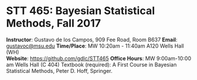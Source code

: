 # STT 465: Bayesian Statistical Methods, Fall 2017


**Instructor**: Gustavo de los Campos, 909 Fee Road, Room B637
**Email**: gustavoc@msu.edu
**Time/Place**: MW 10:20am - 11:40am A120 Wells Hall (WH)  
**Website**:  https://github.com/gdlc/STT465 
**Office Hours**: MW 9:00am-10:00 am Wells Hall (C 404)
Textbook (required): A First Course in Bayesian Statistical Methods, Peter D. Hoff, Springer.

